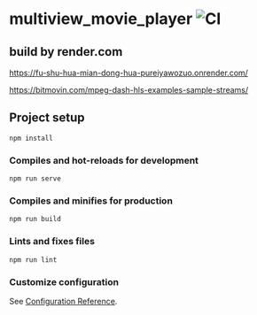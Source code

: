 # multiview_movie_player ![CI](https://github.com/medi-y-sato/multiview_movie_player/workflows/CI/badge.svg)

## build by render.com

https://fu-shu-hua-mian-dong-hua-pureiyawozuo.onrender.com/

https://bitmovin.com/mpeg-dash-hls-examples-sample-streams/

## Project setup

```
npm install
```

### Compiles and hot-reloads for development

```
npm run serve
```

### Compiles and minifies for production

```
npm run build
```

### Lints and fixes files

```
npm run lint
```

### Customize configuration

See [Configuration Reference](https://cli.vuejs.org/config/).
